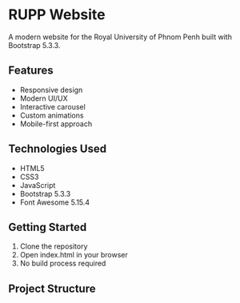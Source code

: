 # RUPP Website

A modern website for the Royal University of Phnom Penh built with Bootstrap 5.3.3.

## Features
- Responsive design
- Modern UI/UX
- Interactive carousel
- Custom animations
- Mobile-first approach

## Technologies Used
- HTML5
- CSS3
- JavaScript
- Bootstrap 5.3.3
- Font Awesome 5.15.4

## Getting Started
1. Clone the repository
2. Open index.html in your browser
3. No build process required

## Project Structure 